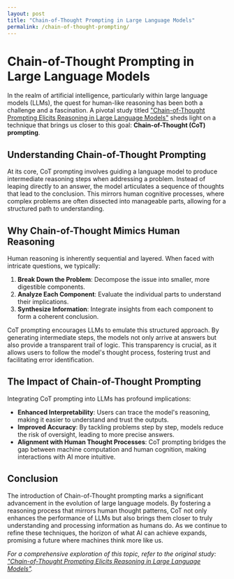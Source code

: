 ```yaml
---
layout: post
title: "Chain-of-Thought Prompting in Large Language Models"
permalink: /chain-of-thought-prompting/
---
```


# Chain-of-Thought Prompting in Large Language Models

In the realm of artificial intelligence, particularly within large language models (LLMs), the quest for human-like reasoning has been both a challenge and a fascination. A pivotal study titled ["Chain-of-Thought Prompting Elicits Reasoning in Large Language Models"](https://arxiv.org/abs/2201.11903) sheds light on a technique that brings us closer to this goal: **Chain-of-Thought (CoT) prompting**.

## Understanding Chain-of-Thought Prompting

At its core, CoT prompting involves guiding a language model to produce intermediate reasoning steps when addressing a problem. Instead of leaping directly to an answer, the model articulates a sequence of thoughts that lead to the conclusion. This mirrors human cognitive processes, where complex problems are often dissected into manageable parts, allowing for a structured path to understanding.

## Why Chain-of-Thought Mimics Human Reasoning

Human reasoning is inherently sequential and layered. When faced with intricate questions, we typically:

1. **Break Down the Problem**: Decompose the issue into smaller, more digestible components.
2. **Analyze Each Component**: Evaluate the individual parts to understand their implications.
3. **Synthesize Information**: Integrate insights from each component to form a coherent conclusion.

CoT prompting encourages LLMs to emulate this structured approach. By generating intermediate steps, the models not only arrive at answers but also provide a transparent trail of logic. This transparency is crucial, as it allows users to follow the model's thought process, fostering trust and facilitating error identification.

## The Impact of Chain-of-Thought Prompting

Integrating CoT prompting into LLMs has profound implications:

- **Enhanced Interpretability**: Users can trace the model's reasoning, making it easier to understand and trust the outputs.
- **Improved Accuracy**: By tackling problems step by step, models reduce the risk of oversight, leading to more precise answers.
- **Alignment with Human Thought Processes**: CoT prompting bridges the gap between machine computation and human cognition, making interactions with AI more intuitive.

## Conclusion

The introduction of Chain-of-Thought prompting marks a significant advancement in the evolution of large language models. By fostering a reasoning process that mirrors human thought patterns, CoT not only enhances the performance of LLMs but also brings them closer to truly understanding and processing information as humans do. As we continue to refine these techniques, the horizon of what AI can achieve expands, promising a future where machines think more like us.

*For a comprehensive exploration of this topic, refer to the original study: ["Chain-of-Thought Prompting Elicits Reasoning in Large Language Models"](https://arxiv.org/abs/2201.11903).*
